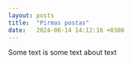 ```yaml
---
layout: posts
title:  "Pirmas postas"
date:   2024-06-14 14:12:16 +0300
---
```


Some text is some text about text